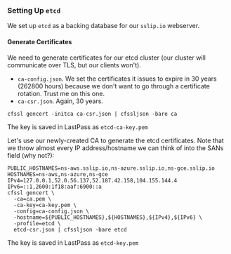### Setting Up `etcd`

We set up `etcd` as a backing database for our `sslip.io` webserver.

#### Generate Certificates

We need to generate certificates for our etcd cluster (our cluster will
communicate over TLS, but our clients won't).

- `ca-config.json`. We set the certificates it issues to expire in 30
  years (262800 hours) because we don't want to go through a certificate
  rotation. Trust me on this one.
- `ca-csr.json`. Again, 30 years.

```shell
cfssl gencert -initca ca-csr.json | cfssljson -bare ca
```

The key is saved in LastPass as `etcd-ca-key.pem`

Let's use our newly-created CA to generate the etcd certificates. Note
that we throw almost every IP address/hostname we can think of into the
SANs field (why not?):

```shell
PUBLIC_HOSTNAMES=ns-aws.sslip.io,ns-azure.sslip.io,ns-gce.sslip.io
HOSTNAMES=ns-aws,ns-azure,ns-gce
IPv4=127.0.0.1,52.0.56.137,52.187.42.158,104.155.144.4
IPv6=::1,2600:1f18:aaf:6900::a
cfssl gencert \
  -ca=ca.pem \
  -ca-key=ca-key.pem \
  -config=ca-config.json \
  -hostname=${PUBLIC_HOSTNAMES},${HOSTNAMES},${IPv4},${IPv6} \
  -profile=etcd \
  etcd-csr.json | cfssljson -bare etcd
```

The key is saved in LastPass as `etcd-key.pem`
